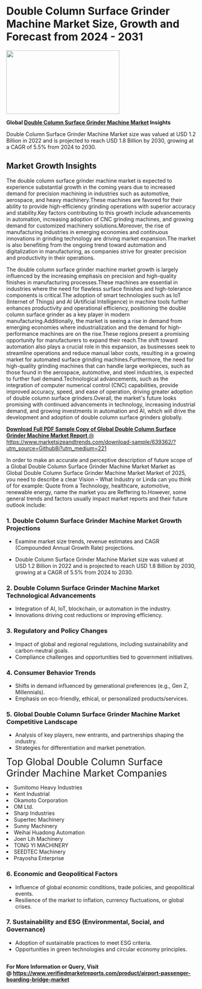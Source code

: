 <H1>Double Column Surface Grinder Machine Market Size, Growth and Forecast from 2024 - 2031</H1><img class="aligncenter size-medium wp-image-584254" src="https://thirdeyenews.in/wp-content/uploads/2024/09/Global-Market-Research-300x168.jpeg" alt="" width="300" height="168" /><p><strong>Global&nbsp;<a href="https://www.marketsizeandtrends.com/download-sample/639362/?utm_source=Github8j?utm_medium=221">Double Column Surface Grinder Machine Market</a> Insights</strong></p><p>Double Column Surface Grinder Machine Market size was valued at USD 1.2 Billion in 2022 and is projected to reach USD 1.8 Billion by 2030, growing at a CAGR of 5.5% from 2024 to 2030.</p><p><h2>Market Growth Insights</h2> <p>The double column surface grinder machine market is expected to experience substantial growth in the coming years due to increased demand for precision machining in industries such as automotive, aerospace, and heavy machinery.These machines are favored for their ability to provide high-efficiency grinding operations with superior accuracy and stability.Key factors contributing to this growth include advancements in automation, increasing adoption of CNC grinding machines, and growing demand for customized machinery solutions.Moreover, the rise of manufacturing industries in emerging economies and continuous innovations in grinding technology are driving market expansion.The market is also benefiting from the ongoing trend toward automation and digitalization in manufacturing, as companies strive for greater precision and productivity in their operations.</p> <p><a href="download_sample_link"></a></p> <p>The double column surface grinder machine market growth is largely influenced by the increasing emphasis on precision and high-quality finishes in manufacturing processes.These machines are essential in industries where the need for flawless surface finishes and high-tolerance components is critical.The adoption of smart technologies such as IoT (Internet of Things) and AI (Artificial Intelligence) in machine tools further enhances productivity and operational efficiency, positioning the double column surface grinder as a key player in modern manufacturing.Additionally, the market is seeing a rise in demand from emerging economies where industrialization and the demand for high-performance machines are on the rise.These regions present a promising opportunity for manufacturers to expand their reach.The shift toward automation also plays a crucial role in this expansion, as businesses seek to streamline operations and reduce manual labor costs, resulting in a growing market for automated surface grinding machines.Furthermore, the need for high-quality grinding machines that can handle large workpieces, such as those found in the aerospace, automotive, and steel industries, is expected to further fuel demand.Technological advancements, such as the integration of computer numerical control (CNC) capabilities, provide improved accuracy, speed, and ease of operation, driving greater adoption of double column surface grinders.Overall, the market's future looks promising with continued advancements in technology, increasing industrial demand, and growing investments in automation and AI, which will drive the development and adoption of double column surface grinders globally.</p> <p><a href="get_more_link"></p><p><span class=""><strong>Download Full PDF Sample Copy of Global Double Column Surface Grinder Machine Market Report</strong> @ <a href="https://www.marketsizeandtrends.com/download-sample/639362/?utm_source=Github8j?utm_medium=221" target="_blank">https://www.marketsizeandtrends.com/download-sample/639362/?utm_source=Github8j?utm_medium=221</a></span></p><p>In order to make an accurate and perceptive description of future scope of a Global&nbsp;Double Column Surface Grinder Machine Market Market as Global&nbsp;Double Column Surface Grinder Machine Market Market of 2025, you need to describe a clear Vision &ndash; What Industry or Linda can you think of for example: Quote from a Technology, healthcare, automotive, renewable energy, name the market you are Reffering to.However, some general trends and factors usually impact market reports and their future outlook include:</p><h3>1.&nbsp;<strong>Double Column Surface Grinder Machine Market Growth Projections</strong></h3><ul><li>Examine market size trends, revenue estimates and CAGR (Compounded Annual Growth Rate) projections.</li><li><p>Double Column Surface Grinder Machine Market size was valued at USD 1.2 Billion in 2022 and is projected to reach USD 1.8 Billion by 2030, growing at a CAGR of 5.5% from 2024 to 2030.</p></li></ul><h3>2.&nbsp;<strong>Double Column Surface Grinder Machine Market Technological Advancements</strong></h3><ul><li>Integration of AI, IoT, blockchain, or automation in the industry.</li><li>Innovations driving cost reductions or improving efficiency.</li></ul><h3>3.&nbsp;<strong>Regulatory and Policy Changes</strong></h3><ul><li>Impact of global and regional regulations, including sustainability and carbon-neutral goals.</li><li>Compliance challenges and opportunities tied to government initiatives.</li></ul><h3>4.&nbsp;<strong>Consumer Behavior Trends</strong></h3><ul><li>Shifts in demand influenced by generational preferences (e.g., Gen Z, Millennials).</li><li>Emphasis on eco-friendly, ethical, or personalized products/services.</li></ul><h3>5.&nbsp;<strong>Global Double Column Surface Grinder Machine Market Competitive Landscape</strong></h3><ul><li>Analysis of key players, new entrants, and partnerships shaping the industry.</li><li>Strategies for differentiation and market penetration.</li></ul><p data-pm-slice="1 1 []"><span style="color: inherit; font-family: inherit; font-size: 25px;">Top Global Double Column Surface Grinder Machine Market Companies</span></p><div class="" data-test-id=""><p><li>Sumitomo Heavy Industries</li><li> Kent Industrial</li><li> Okamoto Corporation</li><li> OM Ltd.</li><li> Sharp Industries</li><li> Supertec Machinery</li><li> Sunny Machinery</li><li> Weihai Huadong Automation</li><li> Joen Lih Machinery</li><li> TONG YI MACHINERY</li><li> SEEDTEC Machinery</li><li> Prayosha Enterprise</li></p></div><h3>6.&nbsp;<strong>Economic and Geopolitical Factors</strong></h3><ul><li>Influence of global economic conditions, trade policies, and geopolitical events.</li><li>Resilience of the market to inflation, currency fluctuations, or global crises.</li></ul><h3>7.&nbsp;<strong>Sustainability and ESG (Environmental, Social, and Governance)</strong></h3><ul><li>Adoption of sustainable practices to meet ESG criteria.</li><li>Opportunities in green technologies and circular economy principles.</li></ul><h2><strong style="font-size: 14px;">For More Information or Query, Visit @&nbsp;</strong><a style="background-color: #ffffff; font-size: 14px;" href="https://www.marketsizeandtrends.com/report/double-column-surface-grinder-machine-market/" target="_blank">https://www.verifiedmarketreports.com/product/airport-passenger-boarding-bridge-market</a></h2>